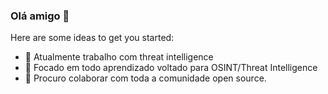 ### Olá amigo 👋



Here are some ideas to get you started:

- 🔭 Atualmente trabalho com threat intelligence
- 🌱 Focado em todo aprendizado voltado para OSINT/Threat Intelligence
- 👯 Procuro colaborar com toda a comunidade open source.


